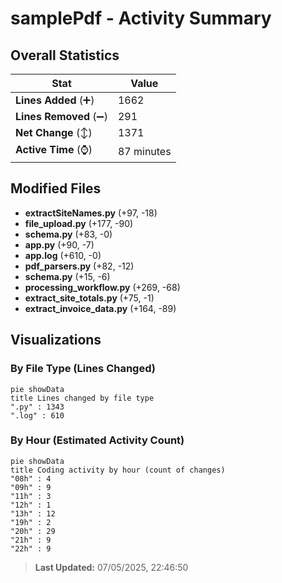 # samplePdf - Activity Summary 

## Overall Statistics

| Stat                   | Value                                                             |
| ---------------------- | ----------------------------------------------------------------- |
| **Lines Added** (➕)   | 1662                                          |
| **Lines Removed** (➖) | 291                                        |
| **Net Change** (↕)    | 1371                |
| **Active Time** (⌚)   | 87 minutes |


## Modified Files
- **extractSiteNames.py** (+97, -18)
- **file_upload.py** (+177, -90)
- **schema.py** (+83, -0)
- **app.py** (+90, -7)
- **app.log** (+610, -0)
- **pdf_parsers.py** (+82, -12)
- **schema.py** (+15, -6)
- **processing_workflow.py** (+269, -68)
- **extract_site_totals.py** (+75, -1)
- **extract_invoice_data.py** (+164, -89)

## Visualizations

### By File Type (Lines Changed)

```mermaid
pie showData
title Lines changed by file type
".py" : 1343
".log" : 610
```

### By Hour (Estimated Activity Count)

```mermaid
pie showData
title Coding activity by hour (count of changes)
"08h" : 4
"09h" : 9
"11h" : 3
"12h" : 1
"13h" : 12
"19h" : 2
"20h" : 29
"21h" : 9
"22h" : 9
```


> **Last Updated:** 07/05/2025, 22:46:50
